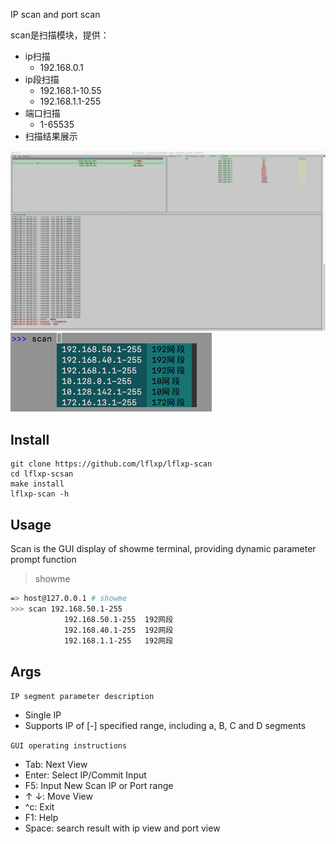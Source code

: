 IP scan and port scan

scan是扫描模块，提供：

* ip扫描
    * 192.168.0.1
* ip段扫描
    * 192.168.1-10.55
    * 192.168.1.1-255
* 端口扫描
    * 1-65535
* 扫描结果展示

![](https://github.com/lflxp/lflxp-scan/blob/master/asset/scan.png)
![](https://github.com/lflxp/lflxp-scan/blob/master/asset/scan1.png)

## Install

```
git clone https://github.com/lflxp/lflxp-scan
cd lflxp-scsan
make install
lflxp-scan -h
```

## Usage

Scan is the GUI display of showme terminal, providing dynamic parameter prompt function

> showme

```bash
=> host@127.0.0.1 # showme
>>> scan 192.168.50.1-255
            192.168.50.1-255  192网段  
            192.168.40.1-255  192网段  
            192.168.1.1-255   192网段  
```

## Args

`IP segment parameter description`

* Single IP
* Supports IP of [-] specified range, including a, B, C and D segments

`GUI operating instructions`

- Tab: Next View
- Enter: Select IP/Commit Input
- F5: Input New Scan IP or Port range
- ↑ ↓: Move View
- ^c: Exit
- F1: Help
- Space: search result with ip view and port view